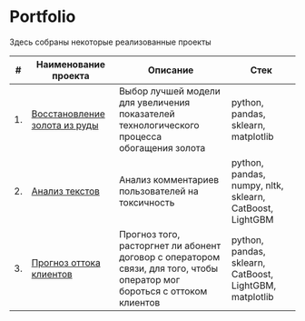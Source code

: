 # Portfolio

Здесь собраны некоторые реализованные проекты

| #    | Наименование проекта                | Описание                                                     | Стек                                                         |
| ---- | ------------------------------------------------------------ | ------------------------------------------------------------ | ------------------------------------------------------------ |
| 1.   | [Восстановление золота из руды](https://github.com/antiren/Portfolio/tree/main/Gold%20Recovery) | Выбор лучшей модели для увеличения <br/>показателей технологического процесса <br/>обогащения золота | python, pandas, sklearn, matplotlib       |
| 2.   | [Анализ текстов](https://github.com/antiren/Portfolio/tree/main/Toxic%20of%20Comments) | Анализ комментариев пользователей на токсичность             | python, pandas, numpy, nltk, sklearn, CatBoost, LightGBM |
| 3.   | [Прогноз оттока клиентов](https://github.com/antiren/Portfolio/tree/main/Teledom%20Clients) | Прогноз того, расторгнет ли абонент <br/> договор с оператором связи, для того, чтобы оператор мог бороться с оттоком клиентов | python, pandas, sklearn, CatBoost, LightGBM, matplotlib |
